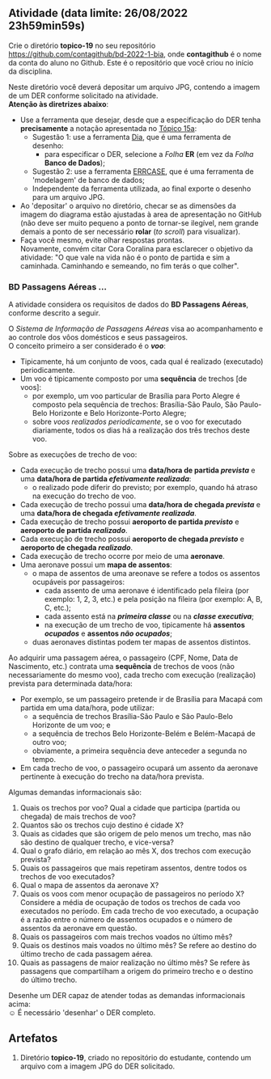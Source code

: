 
## Atividade (data limite: **26/08/2022 23h59min59s**)

Crie o diretório **topico-19** no seu repositório https://github.com/contagithub/bd-2022-1-bia, onde **contagithub** é o nome da conta do aluno no Github. Este é o repositório que você criou no início da disciplina.

Neste diretório você deverá depositar um arquivo JPG, contendo a imagem de um DER conforme solicitado na atividade.<br>
**Atenção às diretrizes abaixo**:
- Use a ferramenta que desejar, desde que a especificação do DER tenha **precisamente** a notação apresentada no [Tópico 15a](./topico-15a.md):
  - Sugestão 1: use a ferramenta [Dia](http://dia-installer.de/), que é uma ferramenta de desenho:
    - para especificar o DER, selecione a *Folha* **ER** (em vez da *Folha* **Banco de Dados**);
  - Sugestão 2: use a ferramenta [ERRCASE](https://sites.google.com/a/cin.ufpe.br/eercase/), que é uma ferramenta de 'modelagem' de banco de dados;
  - Independente da ferramenta utilizada, ao final exporte o desenho para um arquivo JPG.
- Ao 'depositar' o arquivo no diretório, checar se as dimensões da imagem do diagrama estão ajustadas à area de apresentação no GitHub (não deve ser muito pequeno a ponto de tornar-se ilegível, nem grande demais a ponto de ser necessário **rolar** (*to scroll*) para visualizar).
- Faça você mesmo, evite olhar respostas prontas.<br> Novamente, convém citar Cora Coralina para esclarecer o objetivo da atividade: "O que vale na vida não é o ponto de partida e sim a caminhada. Caminhando e semeando, no fim terás o que colher".

### BD Passagens Aéreas ...

A atividade considera os requisitos de dados do **BD Passagens Aéreas**, conforme descrito a seguir.

O _Sistema de Informação de Passagens Aéreas_ visa ao acompanhamento e ao controle dos vôos domésticos e seus passageiros.<br>
O conceito primeiro a ser considerado é o _**voo**_:
- Tipicamente, há um conjunto de voos, cada qual é realizado (executado) periodicamente.
- Um voo é tipicamente composto por uma **sequência** de trechos [de voos]:
  - por exemplo, um voo particular de Brasília para Porto Alegre é composto pela sequência de trechos: Brasília-São Paulo, São Paulo-Belo Horizonte e Belo Horizonte-Porto Alegre;
  - sobre _voos realizados periodicamente_, se o voo for executado diariamente, todos os dias há a realização dos três trechos deste voo.

Sobre as execuções de trecho de voo:
- Cada execução de trecho possui uma **data/hora de partida _prevista_** e uma **data/hora de partida _efetivamente realizada_**:
  - o realizado pode diferir do previsto; por exemplo, quando há atraso na execução do trecho de voo.
- Cada execução de trecho possui uma **data/hora de chegada _prevista_** e uma **data/hora de chegada _efetivamente realizada_**.
- Cada execução de trecho possui **aeroporto de partida _previsto_** e **aeroporto de partida _realizado_**.
- Cada execução de trecho possui **aeroporto de chegada _previsto_** e **aeroporto de chegada _realizado_**.
- Cada execução de trecho ocorre por meio de uma **aeronave**.
- Uma aeronave possui um **mapa de assentos**:
  - o mapa de assentos de uma areonave se refere a todos os assentos ocupáveis por passageiros:
    - cada assento de uma aeronave é identificado pela fileira (por exemplo: 1, 2, 3, etc.) e pela posição na fileira (por exemplo: A, B, C, etc.);
    - cada assento está na **_primeira classe_** ou na **_classe executiva_**;
    - na execução de um trecho de voo, tipicamente há **assentos _ocupados_** e **assentos _não ocupados_**;
  - duas aeronaves distintas podem ter mapas de assentos distintos.

Ao adquirir uma passagem aérea, o passageiro (CPF, Nome, Data de Nascimento, etc.) contrata uma **sequência** de trechos de voos (não necessariamente do mesmo voo), cada trecho com execução (realização) prevista para determinada data/hora:
- Por exemplo, se um passageiro pretende ir de Brasília para Macapá com partida em uma data/hora, pode utilizar:
  - a sequência de trechos Brasília-São Paulo e São Paulo-Belo Horizonte de um voo; e
  - a sequência de trechos Belo Horizonte-Belém e Belém-Macapá de outro voo;
  - obviamente, a primeira sequência deve anteceder a segunda no tempo.
- Em cada trecho de voo, o passageiro ocupará um assento da aeronave pertinente à execução do trecho na data/hora prevista.

Algumas demandas informacionais são:
1. Quais os trechos por voo? Qual a cidade que participa (partida ou chegada) de mais trechos de voo?
2. Quantos são os trechos cujo destino é cidade X?
3. Quais as cidades que são origem de pelo menos um trecho, mas não são destino de qualquer trecho, e vice-versa?
4. Qual o grafo diário, em relação ao mês X, dos trechos com execução prevista?
5. Quais os passageiros que mais repetiram assentos, dentre todos os trechos de voo executados?
6. Qual o mapa de assentos da aeronave X?
7. Quais os voos com menor ocupação de passageiros no período X? Considere a média de ocupação de todos os trechos de cada voo executados no período. Em cada trecho de voo executado, a ocupação é a razão entre o número de assentos ocupados e o número de assentos da aeronave em questão.
8. Quais os passageiros com mais trechos voados no último mês?
9. Quais os destinos mais voados no último mês? Se refere ao destino do último trecho de cada passagem aérea.
10. Quais as passagens de maior realização no último mês? Se refere às passagens que compartilham a origem do primeiro trecho e o destino do último trecho.

Desenhe um DER capaz de atender todas as demandas informacionais acima:<br>
&#9786; É necessário 'desenhar' o DER completo.

## Artefatos

1. Diretório **topico-19**, criado no repositório do estudante, contendo um arquivo com a imagem JPG do DER solicitado.
